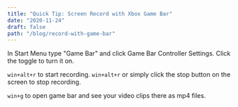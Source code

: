 ```yaml
---
title: "Quick Tip: Screen Record with Xbox Game Bar"
date: "2020-11-24"
draft: false
path: "/blog/record-with-game-bar"
---
```


In Start Menu type "Game Bar" and click Game Bar Controller Settings. Click the toggle to turn it on.

`win+alt+r` to start recording. `win+alt+r` or simply click the stop button on the screen to stop recording.

`win+g` to open game bar and see your video clips there as mp4 files.
